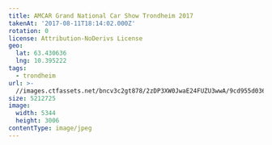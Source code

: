 ```yaml
---
title: AMCAR Grand National Car Show Trondheim 2017
takenAt: '2017-08-11T18:14:02.000Z'
rotation: 0
license: Attribution-NoDerivs License
geo:
  lat: 63.430636
  lng: 10.395222
tags:
  - trondheim
url: >-
  //images.ctfassets.net/bncv3c2gt878/2zDP3XW0JwaE24FUZU3wwA/9cd955d03628b95e4d64dd8123600194/amcar-grand-national-car-show-trondheim-2017_36370942401_o
size: 5212725
image:
  width: 5344
  height: 3006
contentType: image/jpeg
---
```


